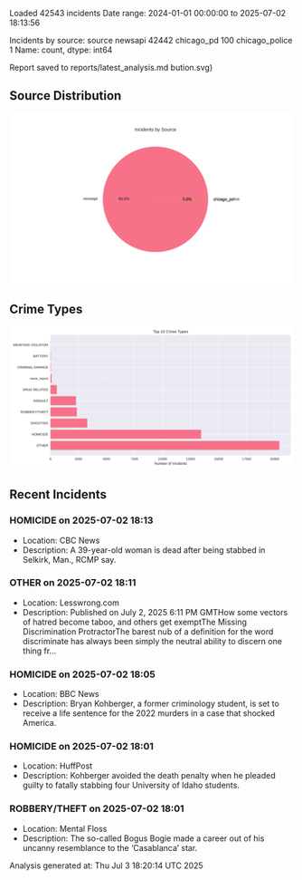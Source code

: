 
Loaded 42543 incidents
Date range: 2024-01-01 00:00:00 to 2025-07-02 18:13:56

Incidents by source:
source
newsapi           42442
chicago_pd          100
chicago_police        1
Name: count, dtype: int64

Report saved to reports/latest_analysis.md
bution.svg)

## Source Distribution
![Source Distribution](images/source_distribution.svg)

## Crime Types
![Crime Types](images/crime_types.svg)

## Recent Incidents

### HOMICIDE on 2025-07-02 18:13
- Location: CBC News
- Description: A 39-year-old woman is dead after being stabbed in Selkirk, Man., RCMP say.


### OTHER on 2025-07-02 18:11
- Location: Lesswrong.com
- Description: Published on July 2, 2025 6:11 PM GMTHow some vectors of hatred become taboo, and others get exemptThe Missing Discrimination ProtractorThe barest nub of a definition for the word discriminate has always been simply the neutral ability to discern one thing fr…


### HOMICIDE on 2025-07-02 18:05
- Location: BBC News
- Description: Bryan Kohberger, a former criminology student, is set to receive a life sentence for the 2022 murders in a case that shocked America.


### HOMICIDE on 2025-07-02 18:01
- Location: HuffPost
- Description: Kohberger avoided the death penalty when he pleaded guilty to fatally stabbing four University of Idaho students.


### ROBBERY/THEFT on 2025-07-02 18:01
- Location: Mental Floss
- Description: The so-called Bogus Bogie made a career out of his uncanny resemblance to the ‘Casablanca’ star.

Analysis generated at: Thu Jul  3 18:20:14 UTC 2025
